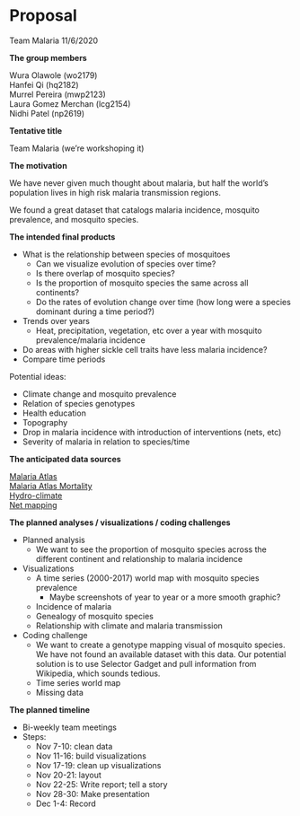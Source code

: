 Proposal
================
Team Malaria
11/6/2020

**The group members**

Wura Olawole (wo2179) <br> Hanfei Qi (hq2182)<br> Murrel Pereira
(mwp2123)<br> Laura Gomez Merchan (lcg2154)<br> Nidhi Patel (np2619)<br>

**Tentative title**

Team Malaria (we’re workshoping it)

**The motivation**

We have never given much thought about malaria, but half the world’s
population lives in high risk malaria transmission regions.

We found a great dataset that catalogs malaria incidence, mosquito
prevalence, and mosquito species.

**The intended final products**

  - What is the relationship between species of mosquitoes
      - Can we visualize evolution of species over time?
      - Is there overlap of mosquito species?
      - Is the proportion of mosquito species the same across all
        continents?
      - Do the rates of evolution change over time (how long were a
        species dominant during a time period?)
  - Trends over years
      - Heat, precipitation, vegetation, etc over a year with mosquito
        prevalence/malaria incidence
  - Do areas with higher sickle cell traits have less malaria incidence?
  - Compare time periods

Potential ideas:

  - Climate change and mosquito prevalence
  - Relation of species genotypes
  - Health education
  - Topography
  - Drop in malaria incidence with introduction of interventions (nets,
    etc)
  - Severity of malaria in relation to species/time

**The anticipated data sources**

[Malaria Atlas](https://malariaatlas.org/api-docs/) <br> [Malaria Atlas
Mortality](https://malariaatlas.org/malaria-burden-data-download/) <br>
[Hydro-climate](https://archive.researchdata.leeds.ac.uk/715/) <br> [Net
mapping](https://figshare.com/articles/LLIN_Raw_Data_xlsx/12552137/1)

**The planned analyses / visualizations / coding challenges**

  - Planned analysis
      - We want to see the proportion of mosquito species across the
        different continent and relationship to malaria incidence
  - Visualizations
      - A time series (2000-2017) world map with mosquito species
        prevalence
          - Maybe screenshots of year to year or a more smooth graphic?
      - Incidence of malaria
      - Genealogy of mosquito species
      - Relationship with climate and malaria transmission
  - Coding challenge
      - We want to create a genotype mapping visual of mosquito species.
        We have not found an available dataset with this data. Our
        potential solution is to use Selector Gadget and pull
        information from Wikipedia, which sounds tedious.  
      - Time series world map
      - Missing data

**The planned timeline**

  - Bi-weekly team meetings
  - Steps:
      - Nov 7-10: clean data
      - Nov 11-16: build visualizations
      - Nov 17-19: clean up visualizations
      - Nov 20-21: layout
      - Nov 22-25: Write report; tell a story
      - Nov 28-30: Make presentation
      - Dec 1-4: Record
